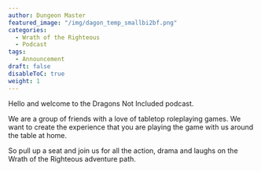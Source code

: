 ```yaml
---
author: Dungeon Master
featured_image: "/img/dagon_temp_smallbi2bf.png"
categories:
  - Wrath of the Righteous
  - Podcast
tags:
  - Announcement
draft: false
disableToC: true
weight: 1
---
```

<div style="text-align: left !important;">
Hello and welcome to the Dragons Not Included podcast.

We are a group of friends with a love of tabletop roleplaying games. We want to create the experience that you are playing the game with us around the table at home.

So pull up a seat and join us for all the action, drama and laughs  on the Wrath of the Righteous adventure path.
</div>
<!--more-->
